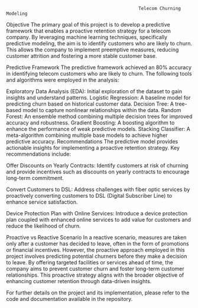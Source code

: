                                                       Telecom Churning Modeling

Objective
The primary goal of this project is to develop a predictive framework that enables a proactive retention strategy for a telecom company. By leveraging machine learning techniques, specifically predictive modeling, the aim is to identify customers who are likely to churn. This allows the company to implement preemptive measures, reducing customer attrition and fostering a more stable customer base.

Predictive Framework
The predictive framework achieved an 80% accuracy in identifying telecom customers who are likely to churn. The following tools and algorithms were employed in the analysis:

Exploratory Data Analysis (EDA): Initial exploration of the dataset to gain insights and understand patterns.
Logistic Regression: A baseline model for predicting churn based on historical customer data.
Decision Tree: A tree-based model to capture nonlinear relationships within the data.
Random Forest: An ensemble method combining multiple decision trees for improved accuracy and robustness.
Gradient Boosting: A boosting algorithm to enhance the performance of weak predictive models.
Stacking Classifier: A meta-algorithm combining multiple base models to achieve higher predictive accuracy.
Recommendations
The predictive model provides actionable insights for implementing a proactive retention strategy. Key recommendations include:

Offer Discounts on Yearly Contracts: Identify customers at risk of churning and provide incentives such as discounts on yearly contracts to encourage long-term commitment.

Convert Customers to DSL: Address challenges with fiber optic services by proactively converting customers to DSL (Digital Subscriber Line) to enhance service satisfaction.

Device Protection Plan with Online Services: Introduce a device protection plan coupled with enhanced online services to add value for customers and reduce the likelihood of churn.

Proactive vs Reactive Scenario
In a reactive scenario, measures are taken only after a customer has decided to leave, often in the form of promotions or financial incentives. However, the proactive approach employed in this project involves predicting potential churners before they make a decision to leave. By offering targeted facilities or services ahead of time, the company aims to prevent customer churn and foster long-term customer relationships. This proactive strategy aligns with the broader objective of enhancing customer retention through data-driven insights.

For further details on the project and its implementation, please refer to the code and documentation available in the repository.                                                             
